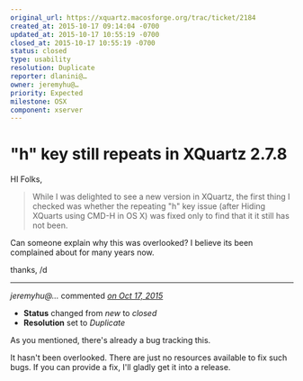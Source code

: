 ```yaml
---
original_url: https://xquartz.macosforge.org/trac/ticket/2184
created_at: 2015-10-17 09:14:04 -0700
updated_at: 2015-10-17 10:55:19 -0700
closed_at: 2015-10-17 10:55:19 -0700
status: closed
type: usability
resolution: Duplicate
reporter: dlanini@…
owner: jeremyhu@…
priority: Expected
milestone: OSX
component: xserver
---
```


"h" key still repeats in XQuartz 2.7.8
======================================


HI Folks,

> While I was delighted to see a new version in XQuartz, the first thing I checked was whether the repeating "h" key issue (after Hiding XQuarts using CMD-H in OS X) was fixed only to find that it it still has not been.

Can someone explain why this was overlooked? I believe its been complained about for many years now.

thanks,
/d



---

*jeremyhu@…* commented *[on Oct 17, 2015](https://xquartz.macosforge.org/trac/ticket/2184#comment:1 "October 17, 2015 at 10:55 AM PDT")*

-   **Status** changed from *new* to *closed*
-   **Resolution** set to *Duplicate*

As you mentioned, there's already a bug tracking this.

It hasn't been overlooked. There are just no resources available to fix such bugs. If you can provide a fix, I'll gladly get it into a release.



